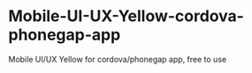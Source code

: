 # Mobile-UI-UX-Yellow-cordova-phonegap-app
Mobile UI/UX Yellow for  cordova/phonegap app, free to use

